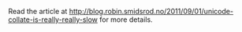 Read the article at
<http://blog.robin.smidsrod.no/2011/09/01/unicode-collate-is-really-really-slow>
for more details.
